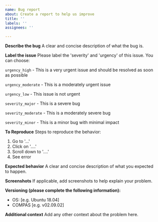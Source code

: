 ```yaml
---
name: Bug report
about: Create a report to help us improve
title: ''
labels: ''
assignees: ''

---
```


**Describe the bug**
A clear and concise description of what the bug is.

**Label the issue**
Please label the 'severity' and 'urgency' of this issue. You can choose:

`urgency_high`     - This is a very urgent issue and should be resolved as soon as possible

`urgency_moderate` - This is a moderately urgent issue

`urgency_low`      - This issue is not urgent

`severity_major`    - This is a severe bug

`severity_moderate` - This is a moderately severe bug

`severity_minor`    - This is a minor bug with minimal impact

**To Reproduce**
Steps to reproduce the behavior:
1. Go to '...'
2. Click on '....'
3. Scroll down to '....'
4. See error

**Expected behavior**
A clear and concise description of what you expected to happen.

**Screenshots**
If applicable, add screenshots to help explain your problem.

**Versioning (please complete the following information):**
 - OS: [e.g. Ubuntu 18.04]
 - COMPAS [e.g. v02.09.02]

**Additional context**
Add any other context about the problem here.
